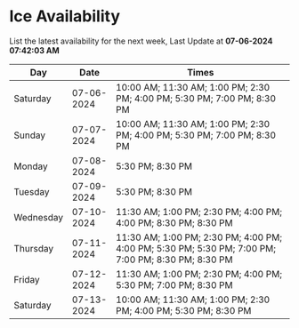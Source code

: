 # Ice Availability

List the latest availability for the next week, Last Update at **07-06-2024 07:42:03 AM**

| Day         | Date        | Times       |
| ----------- | ----------- | ----------- |
|Saturday|07-06-2024|10:00 AM; 11:30 AM; 1:00 PM; 2:30 PM; 4:00 PM; 5:30 PM; 7:00 PM; 8:30 PM|
|Sunday|07-07-2024|10:00 AM; 11:30 AM; 1:00 PM; 2:30 PM; 4:00 PM; 5:30 PM; 7:00 PM; 8:30 PM|
|Monday|07-08-2024|5:30 PM; 8:30 PM|
|Tuesday|07-09-2024|5:30 PM; 8:30 PM|
|Wednesday|07-10-2024|11:30 AM; 1:00 PM; 2:30 PM; 4:00 PM; 4:00 PM; 8:30 PM; 8:30 PM|
|Thursday|07-11-2024|11:30 AM; 1:00 PM; 2:30 PM; 4:00 PM; 4:00 PM; 5:30 PM; 5:30 PM; 7:00 PM; 7:00 PM; 8:30 PM; 8:30 PM|
|Friday|07-12-2024|11:30 AM; 1:00 PM; 2:30 PM; 4:00 PM; 5:30 PM; 7:00 PM; 8:30 PM|
|Saturday|07-13-2024|10:00 AM; 11:30 AM; 1:00 PM; 2:30 PM; 4:00 PM; 5:30 PM; 8:30 PM|
